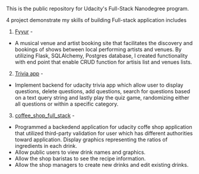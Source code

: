 This is the public repository for Udacity's Full-Stack Nanodegree program.


4 project demonstrate my skills of building Full-stack application includes

1. [Fyyur](https://github.com/Shawn5141/Full-stack-Nanodegree-Project/tree/master/projects/01_fyyur/starter_code) -
- A musical venue and artist booking site that facilitates the discovery and bookings of shows between local performing artists and venues. By utilizing Flask, SQLAlchemy, Postgres database, I created functionality with end point that enable CRUD function for artisis list and venues lists.

2. [Trivia app](https://github.com/Shawn5141/Full-stack-Nanodegree-Project/tree/master/projects/02_trivia_api/starter) -
- Implement backend for udacity trivia app which allow user to display questions, delete questions, add questions, search for questions based on a text query string and lastly play the quiz game, randomizing either all questions or within a specific category.

3. [coffee_shop_full_stack](https://github.com/Shawn5141/Full-stack-Nanodegree-Project/tree/master/projects/03_coffee_shop_full_stack/starter_code) -
- Programmed a backedend application for udacity coffe shop application that utilized third-party validation for user which has different authorities toward application.
Display graphics representing the ratios of ingredients in each drink. 
- Allow public users to view drink names and graphics.
- Allow the shop baristas to see the recipe information.
- Allow the shop managers to create new drinks and edit existing drinks.
